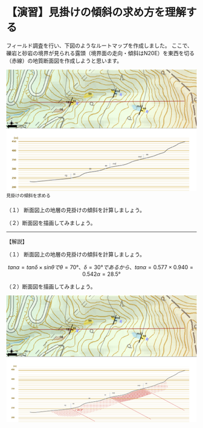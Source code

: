# 【演習】見掛けの傾斜の求め方を理解する  

フィールド調査を行い、下図のようなルートマップを作成しました。 ここで、礫岩と砂岩の境界が見られる露頭（境界面の走向・傾斜はN20E）を東西を切る（赤線）の地質断面図を作成しようと思います。

![見掛けの傾斜を求める](./img/chapter07_06.png)  
<sup>見掛けの傾斜を求める</sup>  

（１） 断面図上の地層の見掛けの傾斜を計算しましょう。

（２）断面図を描画してみましょう。  

***  

【解説】  

（１） 断面図上の地層の見掛けの傾斜を計算しましょう。

```math
tan α = tan δ × sin θ で
θ = 70°、δ = 30°  であるから、
  tan α = 0.577 × 0.940 = 0.542
  α = 28.5°
```

（２）断面図を描画してみましょう。  

![断面図](./img/task_07_3_1.png)  